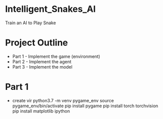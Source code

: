 # Intelligent_Snakes_AI
Train an AI to Play Snake

# Project Outline
* Part 1 - Implement the game (environment)
* Part 2 - Implement the agent
* Part 3 - Implement the model


# Part 1

* create vir
python3.7 -m venv pygame_env
source pygame_env/bin/activate
pip install pygame
pip install torch torchvision
pip install matplotlib ipython